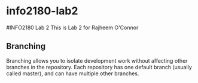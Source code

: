 # info2180-lab2
#INFO2180 Lab 2
This is Lab 2 for Rajheem O'Connor
## Branching
Branching allows you to isolate development work without
affecting other branches in the repository. Each repository
has one default branch (usually called master), and can have
multiple other branches.